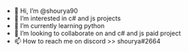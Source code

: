 - 👋 Hi, I’m @shourya90
- 👀 I’m interested in c# and js projects
- 🌱 I’m currently learning python
- 💞️ I’m looking to collaborate on and c# and js paid project
- 📫 How to reach me on discord >> shourya#2664

<!---
shourya90/shourya90 is a ✨ special ✨ repository because its `README.md` (this file) appears on your GitHub profile.
You can click the Preview link to take a look at your changes.
--->

